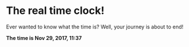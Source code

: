 # The real time clock!

Ever wanted to know what the time is? Well, your journey is about to end!

**The time is Nov 29, 2017, 11:37**